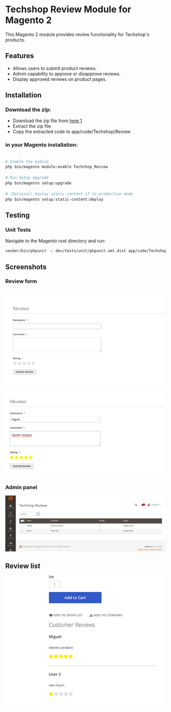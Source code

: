 # Techshop Review Module for Magento 2

This Magento 2 module provides review functionality for Techshop's products.

## Features

- Allows users to submit product reviews.
- Admin capability to approve or disapprove reviews.
- Display approved reviews on product pages.

## Installation

### Download the zip:

- Download the zip file from [here 1](https://github.com/miguelfep/tecshop-review/archive/refs/heads/master.zip)
- Extract the zip file
- Copy the extracted code to app/code/Techshop/Review

###  in your Magento installation:


```bash

# Enable the module
php bin/magento module:enable Techshop_Review

# Run Setup Upgrade
php bin/magento setup:upgrade

# (Optional) Deploy static content if in production mode
php bin/magento setup:static-content:deploy
```


## Testing
### Unit Tests
Navigate to the Magento root directory and run:
```bash
vendor/bin/phpunit -c dev/tests/unit/phpunit.xml.dist app/code/Techshop/Review/Test/Unit/
```

## Screenshots

### Review form
![formulario](screenshots/form1.png)

![formulario preenchido](screenshots/form2.png)

### Admin panel
![formulario](screenshots/admin1.png)

## Review list
![formulario](screenshots/reviewlist.png)
